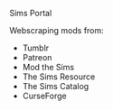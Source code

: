 Sims Portal

Webscraping mods from:

- Tumblr
- Patreon
- Mod the Sims
- The Sims Resource
- The Sims Catalog
- CurseForge